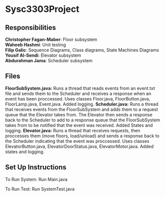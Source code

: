 # Sysc3303Project

## Responsibilities
**Christopher Fagan-Maber**: Floor subsystem  
**Waheeb Hashmi**: Unit testing  
**Filip Galic**: Sequence Diagrams, Class diagrams, State Machines Diagrams  
**Yousif Al-Sendi**: Elevator subsystem     
**Abdurahman Jama**: Scheduler subsystem  

## Files
**FloorSubSystem.java:** Runs a thread that reads events from an event.txt file and sends them to the Scheduler and receives a response when an event has been proccessed. Uses classes Floor.java, FloorButton.java, FloorLamp.java, Event.java. Added logging.
**Scheduler.java:** Runs a thread that receives events from the FloorSubSystem and adds them to a request queue that the Elevator takes from. The Elevator then sends a response back to the Scheduler to add to a response queue that the FloorSubSystem takes from to be notified that the event was received. Added States and logging.
**Elevator.java:** Runs a thread that receives requests, then proccesses them (move floors, load/unload) and sends a response back to the Scheduler indicating that the event was proccessed. Uses classes ElevatorButton.java, ElevatorDoorStatus.java, ElevatorMotor.java. Added states and logging.

## Set Up Instructions
To Run System: Run Main.java  
  
To Run Test: Run SystemTest.java  

